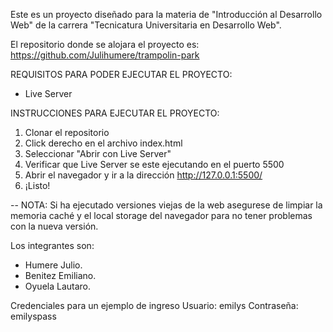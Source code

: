 Este es un proyecto diseñado para la materia de "Introducción al Desarrollo Web" de la carrera "Tecnicatura Universitaria en Desarrollo Web".

El repositorio donde se alojara el proyecto es: https://github.com/Julihumere/trampolin-park

REQUISITOS PARA PODER EJECUTAR EL PROYECTO:

- Live Server

INSTRUCCIONES PARA EJECUTAR EL PROYECTO:

1. Clonar el repositorio
2. Click derecho en el archivo index.html
3. Seleccionar "Abrir con Live Server"
4. Verificar que Live Server se este ejecutando en el puerto 5500
5. Abrir el navegador y ir a la dirección http://127.0.0.1:5500/
6. ¡Listo!

-- NOTA: Si ha ejecutado versiones viejas de la web asegurese de limpiar la memoria caché y el local storage del navegador para no tener problemas con la nueva versión.

Los integrantes son:

- Humere Julio.
- Benitez Emiliano.
- Oyuela Lautaro.

Credenciales para un ejemplo de ingreso
Usuario: emilys
Contraseña: emilyspass
